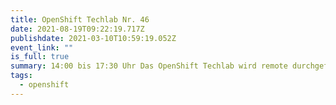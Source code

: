 ```yaml
---
title: OpenShift Techlab Nr. 46
date: 2021-08-19T09:22:19.717Z
publishdate: 2021-03-10T10:59:19.052Z
event_link: ""
is_full: true
summary: 14:00 bis 17:30 Uhr Das OpenShift Techlab wird remote durchgeführt.
tags:
  - openshift
---
```

